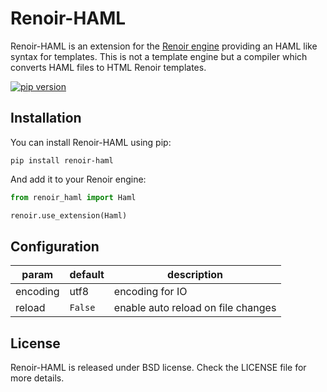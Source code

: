 # Renoir-HAML

Renoir-HAML is an extension for the [Renoir engine](https://github.com/emmett-framework/renoir) providing an HAML like syntax for templates. This is not a template engine but a compiler which converts HAML files to HTML Renoir templates.

[![pip version](https://img.shields.io/pypi/v/renoir-haml.svg?style=flat)](https://pypi.python.org/pypi/Renoir-HAML) 

## Installation

You can install Renoir-HAML using pip:

    pip install renoir-haml

And add it to your Renoir engine:

```python
from renoir_haml import Haml

renoir.use_extension(Haml)
```

## Configuration

| param | default | description |
| --- | --- | --- |
| encoding | utf8 | encoding for IO |
| reload | `False` | enable auto reload on file changes |

## License

Renoir-HAML is released under BSD license. Check the LICENSE file for more details.
